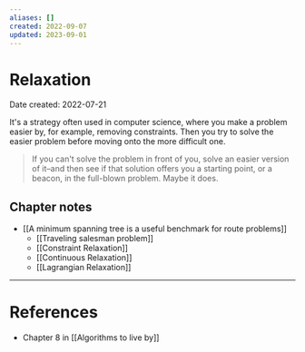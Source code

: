 ```yaml
---
aliases: []
created: 2022-09-07
updated: 2023-09-01
---
```


# Relaxation
Date created: 2022-07-21

It's a strategy often used in computer science, where you make a problem easier by, for example, removing constraints. Then you try to solve the easier problem before moving onto the more difficult one.

> If you can't solve the problem in front of you, solve an easier version of it–and then see if that solution offers you a starting point, or a beacon, in the full-blown problem. Maybe it does.

## Chapter notes
- [[A minimum spanning tree is a useful benchmark for route problems]]
	- [[Traveling salesman problem]]
	- [[Constraint Relaxation]]
	- [[Continuous Relaxation]]
	- [[Lagrangian Relaxation]]

---
# References
* Chapter 8 in [[Algorithms to live by]]